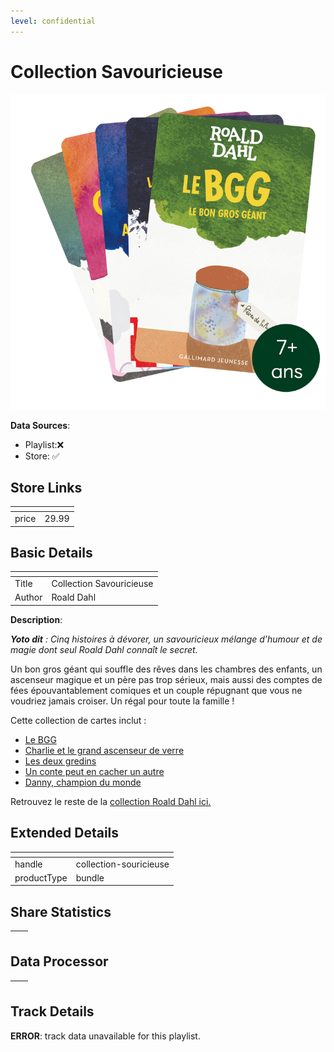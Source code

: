 ```yaml
---
level: confidential
---
```

# Collection Savouricieuse

![card_[4xEG8].png](../../img/cards/card_[4xEG8].png)

**Data Sources**: 

- Playlist:❌
- Store: ✅


## Store Links

| <!-- --> | <!-- --> |
| - | - |
| price | 29.99 |


## Basic Details

| <!-- --> | <!-- --> |
| - | - |
| Title | Collection Savouricieuse |
| Author | Roald Dahl |

**Description**:

_**Yoto dit** : Cinq histoires à dévorer, un savouricieux mélange d’humour et de magie dont seul Roald Dahl connaît le secret._  
  
Un bon gros géant qui souffle des rêves dans les chambres des enfants, un ascenseur magique et un père pas trop sérieux, mais aussi des comptes de fées épouvantablement comiques et un couple répugnant que vous ne voudriez jamais croiser. Un régal pour toute la famille !

Cette collection de cartes inclut : 

*   [Le BGG](https://eu.yotoplay.com/fr/products/le-bgg "dahl")
*   [Charlie et le grand ascenseur de verre](https://eu.yotoplay.com/fr/products/charlie-et-lascenseur-de-verre "dahl")
*   [Les deux gredins](https://eu.yotoplay.com/fr/products/les-deux-gredins "dahl")
*   [Un conte peut en cacher un autre](https://eu.yotoplay.com/fr/products/un-conte-peut-en-cacher-un-autre "dahl")
*   [Danny, champion du monde](https://eu.yotoplay.com/fr/products/danny-champion-du-monde "dahl")

Retrouvez le reste de la [collection Roald Dahl ici.](https://eu.yotoplay.com/fr/products/collection-faribolesque-de-roald-dahl "Dahl")


## Extended Details

| <!-- --> | <!-- --> |
| - | - |
| handle | collection-souricieuse |
| productType | bundle |


## Share Statistics

| <!-- --> | <!-- --> |
| - | - |


## Data Processor

| <!-- --> | <!-- --> |
| - | - |


## Track Details

**ERROR**: track data unavailable for this playlist.
